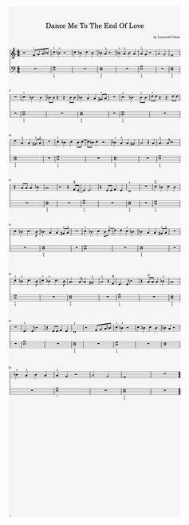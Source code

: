 
[![](Leonard_Cohen-Dance_me_to_the_end_of_love.png)](https://github.com/Kraymer/repertoire/raw/main/Repertoire/Leonard_Cohen-Dance_me_to_the_end_of_love/Leonard_Cohen-Dance_me_to_the_end_of_love.png)


